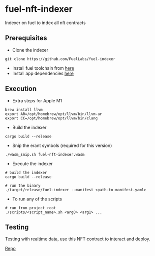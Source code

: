 # fuel-nft-indexer

Indexer on fuel to index all nft contracts

## Prerequisites

- Clone the indexer

```
git clone https://github.com/FuelLabs/fuel-indexer
```

- Install fuel toolchain
  from [here](https://fuellabs.github.io/fuel-indexer/master/getting-started/system-dependencies.html#system-requirements)
- Install app
  dependencies [here](https://fuellabs.github.io/fuel-indexer/master/getting-started/application-dependencies.html#application-dependencies)

## Execution

- Extra steps for Apple M1

```
brew install llvm
export AR=/opt/homebrew/opt/llvm/bin/llvm-ar
export CC=/opt/homebrew/opt/llvm/bin/clang
```

- Build the indexer

```
cargo build --release
```

- Snip the erant symbols (required for this version)

```
./wasm_snip.sh fuel-nft-indexer.wasm
```

- Execute the indexer

```
# build the indexer
cargo build --release

# run the binary
./target/release/fuel-indexer --manifest <path-to-manifest.yaml>
```

- To run any of the scripts

```
# run from project root
./scripts/<script_name>.sh <arg0> <arg1> ...
```

## Testing

Testing with realtime data, use this NFT contract to interact and deploy.

[Repo](https://github.com/atulpatare/sway-nft)
